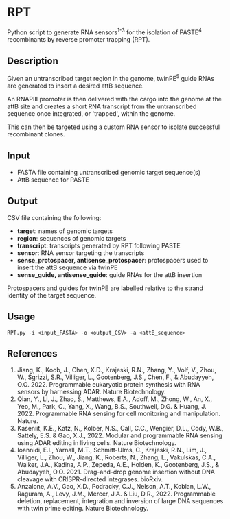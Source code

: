 # RPT
Python script to generate RNA sensors<sup>1-3</sup> for the isolation of PASTE<sup>4</sup> recombinants by reverse promoter trapping (RPT).

## Description
Given an untranscribed target region in the genome, twinPE<sup>5</sup> guide RNAs are generated to insert a desired attB sequence.

An RNAPIII promoter is then delivered with the cargo into the genome at the attB site and creates a short RNA transcript from the untranscribed sequence once integrated, or 'trapped', within the genome.

This can then be targeted using a custom RNA sensor to isolate successful recombinant clones.

## Input
- FASTA file containing untranscribed genomic target sequence(s)
- AttB sequence for PASTE

## Output
CSV file containing the following:
- **target**: names of genomic targets
- **region**: sequences of genomic targets
- **transcript**: transcripts generated by RPT following PASTE
- **sensor**: RNA sensor targeting the transcripts
- **sense_protospacer, antisense_protospacer**: protospacers used to insert the attB sequence via twinPE
- **sense_guide, antisense_guide**: guide RNAs for the attB insertion

Protospacers and guides for twinPE are labelled relative to the strand identity of the target sequence.

## Usage
`RPT.py -i <input_FASTA> -o <output_CSV> -a <attB_sequence>`

## References
1. Jiang, K., Koob, J., Chen, X.D., Krajeski, R.N., Zhang, Y., Volf, V., Zhou, W., Sgrizzi, S.R., Villiger, L., Gootenberg, J.S., Chen, F., & Abudayyeh, O.O. 2022. Programmable eukaryotic protein synthesis with RNA sensors by harnessing ADAR. Nature Biotechnology.
2. Qian, Y., Li, J., Zhao, S., Matthews, E.A., Adoff, M., Zhong, W., An, X., Yeo, M., Park, C., Yang, X., Wang, B.S., Southwell, D.G. & Huang, J. 2022. Programmable RNA sensing for cell monitoring and manipulation. Nature.
3. Kaseniit, K.E., Katz, N., Kolber, N.S., Call, C.C., Wengier, D.L., Cody, W.B., Sattely, E.S. & Gao, X.J., 2022. Modular and programmable RNA sensing using ADAR editing in living cells. Nature Biotechnology.
4. Ioannidi, E.I., Yarnall, M.T., Schmitt-Ulms, C., Krajeski, R.N., Lim, J., Villiger, L., Zhou, W., Jiang, K., Roberts, N., Zhang, L., Vakulskas, C.A., Walker, J.A., Kadina, A.P., Zepeda, A.E., Holden, K., Gootenberg, J.S., & Abudayyeh, O.O. 2021. Drag-and-drop genome insertion without DNA cleavage with CRISPR-directed integrases. bioRxiv.
5. Anzalone, A.V., Gao, X.D., Podracky, C.J., Nelson, A.T., Koblan, L.W., Raguram, A., Levy, J.M., Mercer, J.A. & Liu, D.R., 2022. Programmable deletion, replacement, integration and inversion of large DNA sequences with twin prime editing. Nature Biotechnology.


